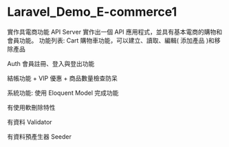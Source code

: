# Laravel_Demo_E-commerce1
實作具電商功能 API Server
實作出一個 API 應用程式，並具有基本電商的購物和會員功能。
功能列表:
Cart 購物車功能，可以建立、讀取、編輯( 添加產品 )和移除產品

Auth 會員註冊、登入與登出功能

結帳功能 + VIP 優惠 + 商品數量檢查防呆

系統功能:
使用 Eloquent Model 完成功能

有使用軟刪除特性

有資料 Validator

有資料預產生器 Seeder
